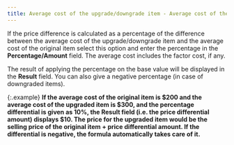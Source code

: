 ```yaml
---
title: Average cost of the upgrade/downgrade item - Average cost of the original item
---
```



If the price difference is calculated as a percentage of the difference  between the average cost of the upgrade/downgrade item and the average  cost of the original item select this option and enter the percentage  in the **Percentage/Amount** field.  The average cost includes the factor cost, if any.


The result of applying the percentage on the base value will be displayed  in the **Result** field. You can also  give a negative percentage (in case of downgraded items).


{:.example}
**If the average cost of the original item is  $200 and the average cost of the upgraded item is $300, and the percentage  differential is given as 10%, the **Result**  field (i.e. the price differential amount) displays $10. The price for  the upgraded item would be the selling price of the original item + price  differential amount. If the differential is negative, the formula automatically  takes care of it.**
